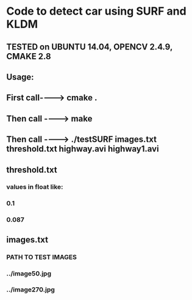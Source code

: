 # Code to detect car using SURF and KLDM

## TESTED on UBUNTU 14.04, OPENCV 2.4.9, CMAKE 2.8

## Usage:

## First call----> cmake .
## Then call ----> make
## Then call ----> ./testSURF images.txt threshold.txt highway.avi highway1.avi

## threshold.txt
### values in float like:
### 0.1
### 0.087

## images.txt
### PATH TO TEST IMAGES
### ../image50.jpg
### ../image270.jpg
